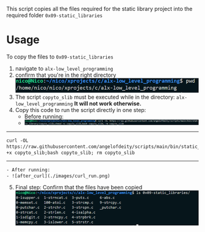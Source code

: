 This script copies all the files required for the static library project into the required folder `0x09-static_libraries`
# Usage
To copy the files to `0x09-static_libraries`
1. navigate to `alx-low_level_programming`
2. confirm that you're in the right directory
   ![pwd](./images/pwd.png)
3. The script `copyto_slib` must be executed while in the directory:  `alx-low_level_programming`
**It will not work otherwise.**
4. Copy this code to run the script directly in one step:
	- Before running:
   	- ![curl](./images/curl.png)
---
```
curl -OL https://raw.githubusercontent.com/angelofdeity/scripts/main/bin/static_library/copyto_slib;chmod +x copyto_slib;bash copyto_slib; rm copyto_slib
```
---
	- After running:
	- ![after_curl](./images/curl_run.png)
5. Final step:
	Confirm that the files have been copied
	![ls](./images/ls.png)
